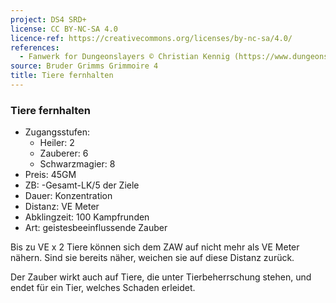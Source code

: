 ```yaml
---
project: DS4 SRD+
license: CC BY-NC-SA 4.0
licence-ref: https://creativecommons.org/licenses/by-nc-sa/4.0/
references: 
  - Fanwerk for Dungeonslayers © Christian Kennig (https://www.dungeonslayers.net/)
source: Bruder Grimms Grimmoire 4
title: Tiere fernhalten
---
```


### Tiere fernhalten

- Zugangsstufen:
  - Heiler: 2
  - Zauberer: 6
  - Schwarzmagier: 8
- Preis: 45GM
- ZB: -Gesamt-LK/5 der Ziele
- Dauer: Konzentration
- Distanz: VE Meter
- Abklingzeit: 100 Kampfrunden
- Art: geistesbeeinflussende Zauber

Bis zu VE x 2 Tiere können sich dem ZAW auf nicht mehr als VE Meter nähern. Sind sie bereits näher, weichen sie auf diese Distanz zurück.

Der Zauber wirkt auch auf Tiere, die unter Tierbeherrschung stehen, und endet für ein Tier, welches Schaden erleidet.

